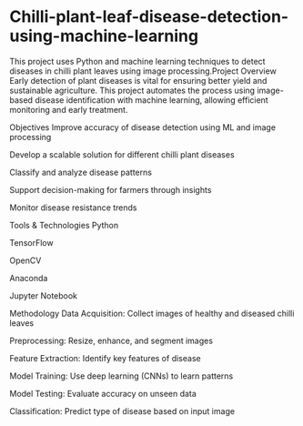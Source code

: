 # Chilli-plant-leaf-disease-detection-using-machine-learning
This project uses Python and machine learning techniques to detect diseases in chilli plant leaves using image processing.Project Overview
Early detection of plant diseases is vital for ensuring better yield and sustainable agriculture. This project automates the process using image-based disease identification with machine learning, allowing efficient monitoring and early treatment.

Objectives
Improve accuracy of disease detection using ML and image processing

Develop a scalable solution for different chilli plant diseases

Classify and analyze disease patterns

Support decision-making for farmers through insights

Monitor disease resistance trends

Tools & Technologies
Python

TensorFlow

OpenCV

Anaconda

Jupyter Notebook

Methodology
Data Acquisition: Collect images of healthy and diseased chilli leaves

Preprocessing: Resize, enhance, and segment images

Feature Extraction: Identify key features of disease

Model Training: Use deep learning (CNNs) to learn patterns

Model Testing: Evaluate accuracy on unseen data

Classification: Predict type of disease based on input image
